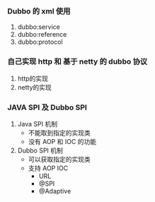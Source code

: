 

























### Dubbo 的 xml 使用
1. dubbo:service
2. dubbo:reference
3. dubbo:protocol

### 自己实现 http 和 基于 netty 的 dubbo 协议 
1. http的实现
2. netty的实现

### JAVA SPI 及 Dubbo SPI
1. Java SPI 机制
    - 不能取到指定的实现类
    - 没有 AOP 和 IOC 的功能
2. Dubbo SPI 机制
    - 可以获取指定的实现类
    - 支持 AOP IOC
        - URL
        - @SPI
        - @Adaptive
        
